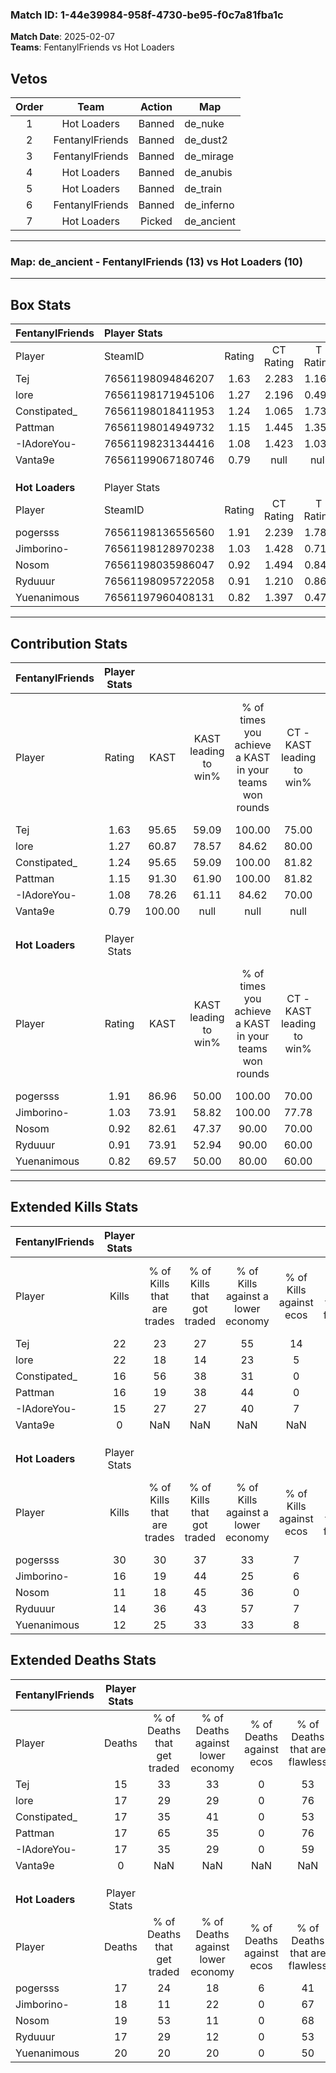 ### Match ID: 1-44e39984-958f-4730-be95-f0c7a81fba1c  
**Match Date**: 2025-02-07  
**Teams**: FentanylFriends vs Hot Loaders  

## Vetos  

| Order | Team | Action | Map |
| :---: | :--: | :----: | --- |
| 1 | Hot Loaders | Banned | de_nuke |
| 2 | FentanylFriends | Banned | de_dust2 |
| 3 | FentanylFriends | Banned | de_mirage |
| 4 | Hot Loaders | Banned | de_anubis |
| 5 | Hot Loaders | Banned | de_train |
| 6 | FentanylFriends | Banned | de_inferno |
| 7 | Hot Loaders | Picked | de_ancient |

---  

### **Map**: de_ancient - FentanylFriends (13) vs Hot Loaders (10)  
---  

## Box Stats  

| **FentanylFriends** | Player Stats      |        |           |          |        |       |       |         |        |      |     |
| :- | :- | :-: | :-: | :-: | :-: | :-: | :-: | :-: | :-: | :-: | :-: |
| Player              | SteamID           | Rating | CT Rating | T Rating |  KAST  |  ADR  | Kills | Assists | Deaths | K/D  | HS% |
| Tej                 | 76561198094846207 |  1.63  |   2.283   |  1.169   | 95.65  | 111.4 |  22   |    9    |   15   | 1.47 | 36  |
| lore                | 76561198171945106 |  1.27  |   2.196   |  0.497   | 60.87  | 98.5  |  22   |    3    |   17   | 1.29 | 68  |
| Constipated_        | 76561198018411953 |  1.24  |   1.065   |  1.737   | 95.65  | 72.1  |  16   |   10    |   17   | 0.94 | 37  |
| Pattman             | 76561198014949732 |  1.15  |   1.445   |  1.357   | 91.30  | 63.0  |  16   |    4    |   17   | 0.94 | 43  |
| -IAdoreYou-         | 76561198231344416 |  1.08  |   1.423   |  1.037   | 78.26  | 78.6  |  15   |    7    |   17   | 0.88 | 53  |
| Vanta9e             | 76561199067180746 |  0.79  |   null    |   null   | 100.00 |  0.0  |   0   |    0    |   0    | 0.00 |  0  |
|                     |                   |        |           |          |        |       |       |         |        |      |     |
|                     |                   |        |           |          |        |       |       |         |        |      |     |
|                     |                   |        |           |          |        |       |       |         |        |      |     |
| **Hot Loaders**     | Player Stats      |        |           |          |        |       |       |         |        |      |     |
| Player              | SteamID           | Rating | CT Rating | T Rating |  KAST  |  ADR  | Kills | Assists | Deaths | K/D  | HS% |
| pogersss            | 76561198136556560 |  1.91  |   2.239   |  1.782   | 86.96  | 132.6 |  30   |   12    |   17   | 1.76 | 40  |
| Jimborino-          | 76561198128970238 |  1.03  |   1.428   |  0.711   | 73.91  | 70.8  |  16   |    4    |   18   | 0.89 | 62  |
| Nosom               | 76561198035986047 |  0.92  |   1.494   |  0.848   | 82.61  | 77.6  |  11   |    9    |   19   | 0.58 | 63  |
| Ryduuur             | 76561198095722058 |  0.91  |   1.210   |  0.865   | 73.91  | 49.7  |  14   |    5    |   17   | 0.82 | 28  |
| Yuenanimous         | 76561197960408131 |  0.82  |   1.397   |  0.478   | 69.57  | 72.8  |  12   |    8    |   20   | 0.60 | 33  |
---  

## Contribution Stats  

| **FentanylFriends** | Player Stats |        |                      |                                                        |                           |                                                             |                          |                                                            |
| :- | :-: | :-: | :-: | :-: | :-: | :-: | :-: | :-: |
| Player              |    Rating    |  KAST  | KAST leading to win% | % of times you achieve a KAST in your teams won rounds | CT - KAST leading to win% | CT - % of times you achieve a KAST in your teams won rounds | T - KAST leading to win% | T - % of times you achieve a KAST in your teams won rounds |
| Tej                 |     1.63     | 95.65  |        59.09         |                         100.00                         |           75.00           |                           100.00                            |          40.00           |                           100.00                           |
| lore                |     1.27     | 60.87  |        78.57         |                         84.62                          |           80.00           |                            88.89                            |          75.00           |                           75.00                            |
| Constipated_        |     1.24     | 95.65  |        59.09         |                         100.00                         |           81.82           |                           100.00                            |          36.36           |                           100.00                           |
| Pattman             |     1.15     | 91.30  |        61.90         |                         100.00                         |           81.82           |                           100.00                            |          40.00           |                           100.00                           |
| -IAdoreYou-         |     1.08     | 78.26  |        61.11         |                         84.62                          |           70.00           |                            77.78                            |          50.00           |                           100.00                           |
| Vanta9e             |     0.79     | 100.00 |         null         |                          null                          |           null            |                            null                             |           null           |                            null                            |
|                     |              |        |                      |                                                        |                           |                                                             |                          |                                                            |
|                     |              |        |                      |                                                        |                           |                                                             |                          |                                                            |
|                     |              |        |                      |                                                        |                           |                                                             |                          |                                                            |
| **Hot Loaders**     | Player Stats |        |                      |                                                        |                           |                                                             |                          |                                                            |
| Player              |    Rating    |  KAST  | KAST leading to win% | % of times you achieve a KAST in your teams won rounds | CT - KAST leading to win% | CT - % of times you achieve a KAST in your teams won rounds | T - KAST leading to win% | T - % of times you achieve a KAST in your teams won rounds |
| pogersss            |     1.91     | 86.96  |        50.00         |                         100.00                         |           70.00           |                           100.00                            |          30.00           |                           100.00                           |
| Jimborino-          |     1.03     | 73.91  |        58.82         |                         100.00                         |           77.78           |                           100.00                            |          37.50           |                           100.00                           |
| Nosom               |     0.92     | 82.61  |        47.37         |                         90.00                          |           70.00           |                           100.00                            |          22.22           |                           66.67                            |
| Ryduuur             |     0.91     | 73.91  |        52.94         |                         90.00                          |           60.00           |                            85.71                            |          42.86           |                           100.00                           |
| Yuenanimous         |     0.82     | 69.57  |        50.00         |                         80.00                          |           60.00           |                            85.71                            |          33.33           |                           66.67                            |
---  

## Extended Kills Stats  

| **FentanylFriends** | Player Stats |                            |                            |                                    |                         |                              |                                 |                                       |                    |           |
| :- | :-: | :-: | :-: | :-: | :-: | :-: | :-: | :-: | :-: | :-: |
| Player              |    Kills     | % of Kills that are trades | % of Kills that got traded | % of Kills against a lower economy | % of Kills against ecos | % of Kills that are flawless | % of Kills that are close duels | % of Kills that are assisted by flash | Pistol Round Kills | AWP Kills |
| Tej                 |      22      |             23             |             27             |                 55                 |           14            |              45              |               23                |                   5                   |         1          |     5     |
| lore                |      22      |             18             |             14             |                 23                 |            5            |              64              |                0                |                   0                   |         1          |     0     |
| Constipated_        |      16      |             56             |             38             |                 31                 |            0            |              63              |                0                |                   0                   |         2          |     0     |
| Pattman             |      16      |             19             |             38             |                 44                 |            0            |              56              |                6                |                   6                   |         2          |     0     |
| -IAdoreYou-         |      15      |             27             |             27             |                 40                 |            7            |              47              |               13                |                   0                   |         2          |     0     |
| Vanta9e             |      0       |            NaN             |            NaN             |                NaN                 |           NaN           |             NaN              |               NaN               |                  NaN                  |        null        |   null    |
|                     |              |                            |                            |                                    |                         |                              |                                 |                                       |                    |           |
|                     |              |                            |                            |                                    |                         |                              |                                 |                                       |                    |           |
|                     |              |                            |                            |                                    |                         |                              |                                 |                                       |                    |           |
| **Hot Loaders**     | Player Stats |                            |                            |                                    |                         |                              |                                 |                                       |                    |           |
| Player              |    Kills     | % of Kills that are trades | % of Kills that got traded | % of Kills against a lower economy | % of Kills against ecos | % of Kills that are flawless | % of Kills that are close duels | % of Kills that are assisted by flash | Pistol Round Kills | AWP Kills |
| pogersss            |      30      |             30             |             37             |                 33                 |            7            |              63              |                0                |                   0                   |         1          |     0     |
| Jimborino-          |      16      |             19             |             44             |                 25                 |            6            |              75              |               13                |                  13                   |         2          |     0     |
| Nosom               |      11      |             18             |             45             |                 36                 |            0            |              73              |                0                |                  27                   |         2          |     0     |
| Ryduuur             |      14      |             36             |             43             |                 57                 |            7            |              50              |                0                |                   0                   |         1          |     2     |
| Yuenanimous         |      12      |             25             |             33             |                 33                 |            8            |              50              |               17                |                   0                   |         0          |     0     |
## Extended Deaths Stats  

| **FentanylFriends** | Player Stats |                             |                                   |                          |                               |                            |                           |               |
| :- | :-: | :-: | :-: | :-: | :-: | :-: | :-: | :-: |
| Player              |    Deaths    | % of Deaths that get traded | % of Deaths against lower economy | % of Deaths against ecos | % of Deaths that are flawless | % of Deaths that are close | % of Deaths while blinded | Deaths to AWP |
| Tej                 |      15      |             33              |                33                 |            0             |              53               |             13             |             7             |       0       |
| lore                |      17      |             29              |                29                 |            0             |              76               |             0              |             0             |       1       |
| Constipated_        |      17      |             35              |                41                 |            0             |              53               |             12             |             0             |       0       |
| Pattman             |      17      |             65              |                35                 |            0             |              76               |             0              |            18             |       0       |
| -IAdoreYou-         |      17      |             35              |                29                 |            0             |              59               |             0              |             6             |       1       |
| Vanta9e             |      0       |             NaN             |                NaN                |           NaN            |              NaN              |            NaN             |            NaN            |     null      |
|                     |              |                             |                                   |                          |                               |                            |                           |               |
|                     |              |                             |                                   |                          |                               |                            |                           |               |
|                     |              |                             |                                   |                          |                               |                            |                           |               |
| **Hot Loaders**     | Player Stats |                             |                                   |                          |                               |                            |                           |               |
| Player              |    Deaths    | % of Deaths that get traded | % of Deaths against lower economy | % of Deaths against ecos | % of Deaths that are flawless | % of Deaths that are close | % of Deaths while blinded | Deaths to AWP |
| pogersss            |      17      |             24              |                18                 |            6             |              41               |             0              |             6             |       1       |
| Jimborino-          |      18      |             11              |                22                 |            0             |              67               |             22             |             0             |       0       |
| Nosom               |      19      |             53              |                11                 |            0             |              68               |             11             |             5             |       2       |
| Ryduuur             |      17      |             29              |                12                 |            0             |              53               |             0              |             0             |       1       |
| Yuenanimous         |      20      |             20              |                20                 |            0             |              50               |             10             |             0             |       1       |
